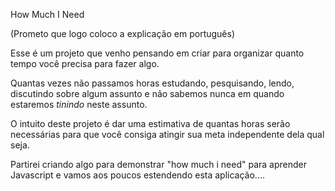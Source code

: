 How Much I Need

(Prometo que logo coloco a explicação em português)

Esse é um projeto que venho pensando em criar para organizar quanto tempo você precisa para fazer algo.

Quantas vezes não passamos horas estudando, pesquisando, lendo, discutindo sobre algum assunto e não sabemos nunca em quando estaremos <em>tinindo</em> neste assunto.

O intuito deste projeto é dar uma estimativa de quantas horas serão necessárias para que você consiga atingir sua meta independente dela qual seja.

Partirei criando algo para demonstrar "how much i need" para aprender Javascript e vamos aos poucos estendendo esta aplicação....

